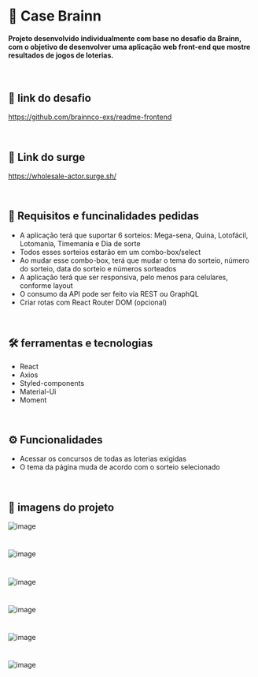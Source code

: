 # 🎱 Case Brainn

<h4>Projeto desenvolvido individualmente com base no desafio da Brainn, com o objetivo de desenvolver uma aplicação web front-end que mostre resultados de jogos de loterias.<h4/>
  
<br/>  

## 🔗 link do desafio 

https://github.com/brainnco-exs/readme-frontend

<br/>  


## 📌 Link do surge

https://wholesale-actor.surge.sh/

<br/>  

## 🔰 Requisitos e funcinalidades pedidas

* A aplicação terá que suportar 6 sorteios: Mega-sena, Quina, Lotofácil, Lotomania, Timemania e Dia de sorte
* Todos esses sorteios estarão em um combo-box/select
* Ao mudar esse combo-box, terá que mudar o tema do sorteio, número do sorteio, data do sorteio e números sorteados
* A aplicação terá que ser responsiva, pelo menos para celulares, conforme layout
* O consumo da API pode ser feito via REST ou GraphQL
* Criar rotas com React Router DOM (opcional)

<br/>  

## 🛠 ferramentas e tecnologias

* React
* Axios
* Styled-components
* Material-Ui
* Moment

<br/>

## ⚙️ Funcionalidades

* Acessar os concursos de todas as loterias exigidas
* O tema da página muda de acordo com o sorteio selecionado

<br/>

##  📸 imagens do projeto

![image](https://user-images.githubusercontent.com/98767110/183928596-a885bbec-ea1a-4a48-862c-b0016c6edf7d.png)

#

![image](https://user-images.githubusercontent.com/98767110/183930182-2afbc13e-daf1-448f-9f50-c4fbe9943ba2.png)

#

![image](https://user-images.githubusercontent.com/98767110/183930679-f980b3a1-2bd6-4f41-9460-84af5a15e911.png)

#

![image](https://user-images.githubusercontent.com/98767110/183931195-95a50c45-fe27-4c03-aeb4-89d7e1677943.png)

#

![image](https://user-images.githubusercontent.com/98767110/183937767-2e933e14-cfc6-4d55-8018-d3ddc407c57b.png)

#

![image](https://user-images.githubusercontent.com/98767110/183938034-7a0dd13e-ed91-41db-917e-7989850d2e97.png)




  
  
